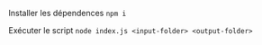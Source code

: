 Installer les dépendences `npm i`

Exécuter le script `node index.js <input-folder> <output-folder>`